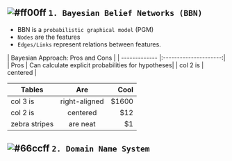 
## ![#ff00ff](https://placehold.it/15/ff00ff/000000?text=+) `1. Bayesian Belief Networks (BBN)`

* BBN is a `probabilistic graphical model` (PGM)
* `Nodes` are the features
* `Edges/Links` represent relations between features.


| Bayesian Approach: Pros and Cons      |
| ------------- |:---------------------:|
| Pros          | Can calculate explicit probabilities for hypotheses|
| col 2 is      | centered |


| Tables        | Are           | Cool  |
| ------------- |:-------------:| -----:|
| col 3 is      | right-aligned | $1600 |
| col 2 is      | centered      |   $12 |
| zebra stripes | are neat      |    $1 |


## ![#66ccff](https://placehold.it/15/66ccff/000000?text=+) `2. Domain Name System`

